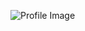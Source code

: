 ![Profile Image](https://avatars3.githubusercontent.com/u/24213589?s=400&u=660ff4431dd1c15a5f92483df8e6d0c8775f6d53&v=4)
